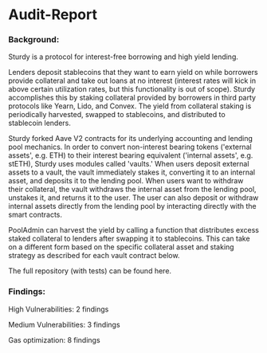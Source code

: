 # Audit-Report

### Background:
Sturdy is a protocol for interest-free borrowing and high yield lending.

Lenders deposit stablecoins that they want to earn yield on while borrowers provide collateral and take out loans at no interest (interest rates will kick in above certain utilization rates, but this functionality is out of scope). Sturdy accomplishes this by staking collateral provided by borrowers in third party protocols like Yearn, Lido, and Convex. The yield from collateral staking is periodically harvested, swapped to stablecoins, and distributed to stablecoin lenders.

Sturdy forked Aave V2 contracts for its underlying accounting and lending pool mechanics. In order to convert non-interest bearing tokens ('external assets', e.g. ETH) to their interest bearing equivalent ('internal assets', e.g. stETH), Sturdy uses modules called 'vaults.' When users deposit external assets to a vault, the vault immediately stakes it, converting it to an internal asset, and deposits it to the lending pool. When users want to withdraw their collateral, the vault withdraws the internal asset from the lending pool, unstakes it, and returns it to the user. The user can also deposit or withdraw internal assets directly from the lending pool by interacting directly with the smart contracts.

PoolAdmin can harvest the yield by calling a function that distributes excess staked collateral to lenders after swapping it to stablecoins. This can take on a different form based on the specific collateral asset and staking strategy as described for each vault contract below.

The full repository (with tests) can be found here.


### Findings:
High Vulnerabilities: 2 findings


Medium Vulnerabilities: 3 findings 
 
Gas optimization: 8 findings
